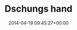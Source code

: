 ---
title:		"Dschungs hand"
type:		"photos"
mediatype:		"upload"
location:		"Berlin, Germany"
date:		"2014-04-19 09:45:27+00:00"
album:		"people"
filename:		"dschung-hand.md"
series:		"unicorns"
cl_public_id:		"people/dschung-hand"
cl_version:		1497005378
format:		"tiff"
bytes:		1079264
width:		810
height:		1440
colours:
- "#7A8F47"
- "#393E3B"
- "#615750"
- "#6A6F6C"
- "#7A5B49"
- "#3D3A35"
- "#777F7F"
- "#9EB358"
- "#8D9354"
- "#3F2D22"
- "#BE8C76"
- "#7E6F52"
- "#EAD0CC"
- "#312618"
- "#928D5A"
- "#77796E"
- "#ADBB5B"
exposure_mode:		"Auto"
program:		"Aperture-priority AE"
aperture:		"2.8"
focal_length:		"50.0 mm"
iso:		"200"
shutter_speed:		"1/320"
metering:		"Multi-segment"
flash:		"Off, Did not fire"
white_balance:		"As Shot"
colour_temp:		"4850"
has_crop:		"false"
orientation:		"Horizontal (normal)"
camera_model:		"NIKON D800"
lens_info:		"0mm f/0"
artist:		"No artist info"
x_resolution:		"300"
y_resolution:		"300"
---